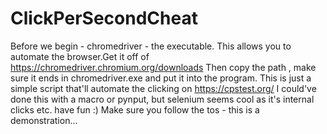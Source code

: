 # ClickPerSecondCheat
Before we begin - chromedriver - the executable. This allows you to automate the browser.Get it 
off of https://chromedriver.chromium.org/downloads 
Then copy the path , make sure it ends in chromedriver.exe and put it into the program.
This is just a simple script that'll automate the clicking on https://cpstest.org/
I could've done this with a macro or pynput, but selenium seems cool as it's internal clicks etc.
have fun :)
Make sure you follow the tos - this is a demonstration...

